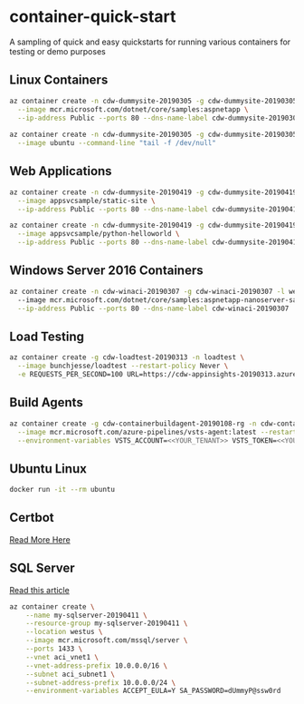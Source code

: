 # container-quick-start

A sampling of quick and easy quickstarts for running various containers for testing or demo purposes

## Linux Containers

```bash
az container create -n cdw-dummysite-20190305 -g cdw-dummysite-20190305 -l westus2 \
  --image mcr.microsoft.com/dotnet/core/samples:aspnetapp \
  --ip-address Public --ports 80 --dns-name-label cdw-dummysite-20190305
  
az container create -n cdw-dummysite-20190305 -g cdw-dummysite-20190305 -l westus2 \
  --image ubuntu --command-line "tail -f /dev/null"
```

## Web Applications

```bash
az container create -n cdw-dummysite-20190419 -g cdw-dummysite-20190419 -l westus2 \
  --image appsvcsample/static-site \
  --ip-address Public --ports 80 --dns-name-label cdw-dummysite-20190419

az container create -n cdw-dummysite-20190419 -g cdw-dummysite-20190419 -l westus2 \
  --image appsvcsample/python-helloworld \
  --ip-address Public --ports 80 --dns-name-label cdw-dummysite-20190419
```

## Windows Server 2016 Containers

```bash
az container create -n cdw-winaci-20190307 -g cdw-winaci-20190307 -l westus2 --os-type Windows \ 
  --image mcr.microsoft.com/dotnet/core/samples:aspnetapp-nanoserver-sac2016 \
  --ip-address Public --ports 80 --dns-name-label cdw-winaci-20190307
```

## Load Testing

```bash
az container create -g cdw-loadtest-20190313 -n loadtest \
  --image bunchjesse/loadtest --restart-policy Never \
  -e REQUESTS_PER_SECOND=100 URL=https://cdw-appinsights-20190313.azurewebsites.net DURATION=60
```

## Build Agents

```bash
az container create -g cdw-containerbuildagent-20190108-rg -n cdw-containerbuildagent-20190108 \
  --image mcr.microsoft.com/azure-pipelines/vsts-agent:latest --restart-policy OnFailure \
  --environment-variables VSTS_ACCOUNT=<<YOUR_TENANT>> VSTS_TOKEN=<<YOUR_TOKEN>>
```

## Ubuntu Linux

```bash
docker run -it --rm ubuntu
```

## Certbot
[Read More Here](https://github.com/cwiederspan/letsencrypt-utils)

## SQL Server

[Read this article](http://tattoocoder.com/open-source-tools-for-sql-server-on-linux-2/)

```bash
az container create \
    --name my-sqlserver-20190411 \
    --resource-group my-sqlserver-20190411 \
    --location westus \
    --image mcr.microsoft.com/mssql/server \
    --ports 1433 \
    --vnet aci_vnet1 \
    --vnet-address-prefix 10.0.0.0/16 \
    --subnet aci_subnet1 \
    --subnet-address-prefix 10.0.0.0/24 \
    --environment-variables ACCEPT_EULA=Y SA_PASSWORD=dUmmyP@ssw0rd
```
